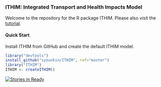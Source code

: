 ### ITHIM: Integrated Transport and Health Impacts Model

Welcome to the repository for the R package ITHIM. Please also visit
the [tutorial](https://ithim.ghi.wisc.edu/tutorial.html).

#### Quick Start

Install ITHIM from GitHub and create the default ITHIM model.

```r
library("devtools")
install_github("syounkin/ITHIM", ref="master")
library("ITHIM")
ITHIM <- createITHIM()
```
 [![Stories in Ready](https://badge.waffle.io/syounkin/ITHIM.svg?label=ready&title=Ready)](http://waffle.io/syounkin/ITHIM) 